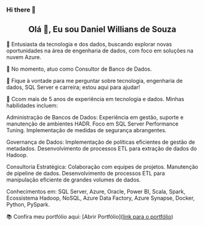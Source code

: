 ### Hi there 👋

<h2 align="center">Olá 👋, Eu sou Daniel Willians de Souza</h2>

👋 Entusiasta da tecnologia e dos dados, buscando explorar novas oportunidades na área de engenharia de dados, com foco em soluções na nuvem Azure.

🔭 No momento, atuo como Consultor de Banco de Dados.

💬 Fique à vontade para me perguntar sobre tecnologia, engenharia de dados, SQL Server e carreira; estou aqui para ajudar!

🌱 Ccom mais de 5 anos de experiência em tecnologia e dados. Minhas habilidades incluem:

Administração de Bancos de Dados: 
Experiência em gestão, suporte e manutenção de ambientes HADR.
Foco em SQL Server Performance Tuning.
Implementação de medidas de segurança abrangentes.

Governança de Dados: 
Implementação de políticas eficientes de gestão de metadados.
Desenvolvimento de processos ETL para extração de dados do Hadoop.

Consultoria Estratégica:
Colaboração com equipes de projetos.
Manutenção de pipeline de dados.
Desenvolvimento de processos ETL para manipulação eficiente de grandes volumes de dados.

Conhecimentos em: SQL Server, Azure, Oracle, Power BI, Scala, Spark, Ecossistema Hadoop, NoSQL, Azure Data Factory, Azure Synapse, Docker, Python, PySpark.

📚 Confira meu portfólio aqui: [Abrir Portfólio]([link para o portfólio](https://danielwisouza.github.io/))
